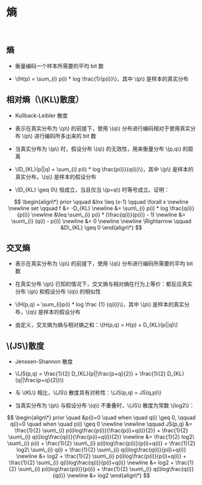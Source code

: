 <script type="text/javascript" src="http://cdn.mathjax.org/mathjax/latest/MathJax.js?config=default"></script>

# 熵

&nbsp;

## 熵

- 衡量编码一个样本所需要的平均 bit 数

- \\(H(p) = \sum_{i} p(i) * log \frac{1}{p(i)}\\)，其中 \\(p\\) 是样本的真实分布

## 相对熵（\\(KL\\)散度）

- Kullback-Leibler 散度

- 表示在真实分布为 \\(p\\) 的前提下，使用 \\(q\\) 分布进行编码相对于使用真实分布 \\(p\\) 进行编码所多出来的 bit 数

- 当真实分布为 \\(p\\) 时，假设分布 \\(q\\) 的无效性，用来衡量分布 \\(p,q\\) 的距离

- \\(D\_{KL}(p||q) = \sum_{i} p(i) * log \frac{p(i)}{q(i)}\\)，其中 \\(p\\) 是样本的真实分布，\\(q\\) 是样本的假设分布

- \\(D_{KL} \geq 0\\) 恒成立，当且仅当 \\(p=q\\) 时等号成立。证明：

$$
\begin{align\*}
prior \qquad &lnx \leq (x-1) \qquad \forall x \newline \newline
set \qquad f &= -D_{KL} \newline
&= \sum\_{i} p(i) * log \frac{q(i)}{p(i)} \newline
&\leq \sum\_{i} p(i) * (\frac{q(i)}{p(i)} - 1) \newline
&= \sum\_{i} (q(i) - p(i)) \newline
&= 0 \newline \newline
\Rightarrow \qquad &D\_{KL} \geq 0
\end{align\*}
$$

## 交叉熵

- 表示在真实分布为 \\(p\\) 的前提下，使用 \\(q\\) 分布进行编码所需要的平均 bit 数

- 在真实分布 \\(p\\) 已知的情况下，交叉熵与相对熵在行为上等价：都反应真实分布 \\(p\\) 和假设分布 \\(q\\) 的相似性

- \\(H(p,q) = \sum_{i}p(i) * log \frac {1} {q(i)}\\)，其中 \\(p\\) 是样本的真实分布，\\(q\\) 是样本的假设分布

- 由定义，交叉熵为熵与相对熵之和：\\(H(p,q) = H(p) + D_{KL}(p||q)\\)

## \\(JS\\)散度

- Jenssen-Shannon 散度

- \\(JS(p,q) = \frac{1}{2} D\_{KL}(p||\frac{p+q}{2}) + \frac{1}{2} D\_{KL}(q||\frac{p+q}{2})\\)

- 与 \\(KL\\) 相比，\\(JS\\) 散度具有对称性：\\(JS(p,q) = JS(q,p)\\)

- 当真实分布为 \\(p\\) 与假设分布 \\(q\\) 不重叠时，\\(JS\\) 散度为常数 \\(log2\\)：

$$
\begin{align\*}
prior \quad &p(i)=0 \quad when \quad q(i) \geq 0, \qquad q(i)=0 \quad when \quad p(i) \geq 0 \newline \newline
\qquad JS(p,q) &= \frac{1}{2} \sum\_{i} p(i)log\frac{p(i)}{\frac{p(i)+q(i)}{2}} + \frac{1}{2} \sum\_{i} q(i)log\frac{q(i)}{\frac{p(i)+q(i)}{2}} \newline
&= \frac{1}{2} log2\ \sum\_{i} p(i) + \frac{1}{2} \sum\_{i} p(i)log\frac{p(i)}{p(i)+q(i)} + \frac{1}{2} log2\ \sum\_{i} q(i) + \frac{1}{2} \sum\_{i} q(i)log\frac{q(i)}{p(i)+q(i)} \newline
&= log2 + \frac{1}{2} \sum\_{i} p(i)log\frac{p(i)}{p(i)+q(i)} + \frac{1}{2} \sum\_{i} q(i)log\frac{q(i)}{p(i)+q(i)} \newline
&= log2 + \frac{1}{2} \sum\_{i} p(i)log\frac{p(i)}{p(i)} + \frac{1}{2} \sum\_{i} q(i)log\frac{q(i)}{q(i)} \newline
&= log2
\end{align\*}
$$